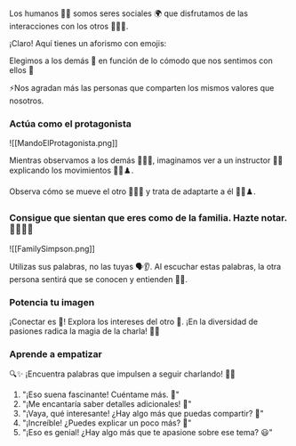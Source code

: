Los humanos 💁‍♂️ somos seres sociales 🌍 que disfrutamos de las interacciones con los otros 👫👬👭.

¡Claro! Aquí tienes un aforismo con emojis:

Elegimos a los demás 🤝 en función de lo cómodo que nos sentimos con ellos 🌟

⚡Nos agradan más las personas que comparten los mismos valores que nosotros.

### Actúa como el protagonista 

![[MandoElProtagonista.png]]

Mientras observamos a los demás 👀🕵️‍♂️, imaginamos ver a un instructor 🧘‍♂️ explicando los movimientos 🤸‍♂️♟️.

Observa cómo se mueve el otro 🚶‍♂️👀 y trata de adaptarte a él 🔄🤝♟️.

### Consigue que sientan que eres como de la familia. Hazte notar. 👨‍👩‍👧‍👦

![[FamilySimpson.png]]

Utilizas sus palabras, no las tuyas 🗣️👂. Al escuchar estas palabras, la otra persona sentirá que se conocen y entienden 🤝💬.

### Potencia tu imagen 

¡Conectar es 🔑! Explora los intereses del otro 💬. ¡En la diversidad de pasiones radica la magia de la charla! 🌟✨

### Aprende a empatizar

🔍✨ ¡Encuentra palabras que impulsen a seguir charlando! 💬🚀

1. "¡Eso suena fascinante! Cuéntame más. 🤩"
2. "¡Me encantaría saber detalles adicionales! 🧐"
3. "¡Vaya, qué interesante! ¿Hay algo más que puedas compartir? 🌟"
4. "¡Increíble! ¿Puedes explicar un poco más? 🤔"
5. "¡Eso es genial! ¿Hay algo más que te apasione sobre ese tema? 😃"















































